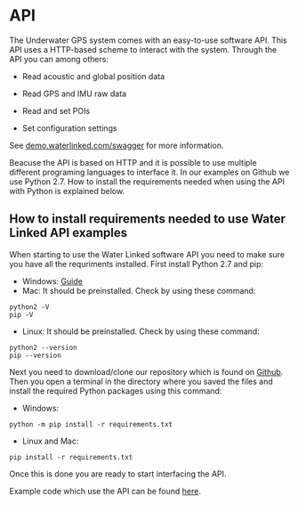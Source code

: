 # API

The Underwater GPS system comes with an easy-to-use software API. This API uses a HTTP-based scheme to interact with the system. Through the API you can among others:

* Read acoustic and global position data

* Read GPS and IMU raw data

* Read and set POIs

* Set configuration settings

See [demo.waterlinked.com/swagger](http://demo.waterlinked.com/swagger) for more information.

Beacuse the API is based on HTTP and it is possible to use multiple different programing languages to interface it. In our examples on Github we use Python 2.7. How to install the requirements needed when using the API with Python is explained below.

## How to install requirements needed to use Water Linked API examples

When starting to use the Water Linked software API you need to make sure you have all the requriments installed. First install Python 2.7 and pip:

* Windows: [Guide](https://github.com/BurntSushi/nfldb/wiki/Python-&-pip-Windows-installation)
* Mac: It should be preinstalled. Check by using these command:
```
python2 -V
pip -V
```
* Linux: It should be preinstalled. Check by using these command:
```
python2 --version
pip --version
```
Next you need to download/clone our repository which is found on [Github](https://github.com/waterlinked/examples). Then you open a terminal in the directory where you saved the files and install the required Python packages using this command:

* Windows:
```
python -m pip install -r requirements.txt
```

* Linux and Mac:
```
pip install -r requirements.txt
```
Once this is done you are ready to start interfacing the API.

Example code which use the API can be found [here](https://github.com/waterlinked/examples).

